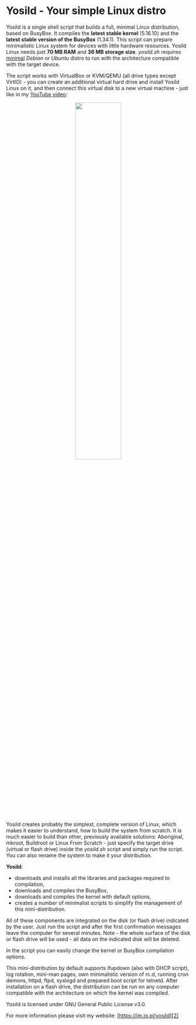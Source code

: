 # Yosild - Your simple Linux distro

Yosild is a single shell script that builds a full, minimal Linux distribution,
based on BusyBox. It compiles the **latest stable kernel** (5.16.10) and the
**latest stable version of the BusyBox** (1.34.1). This script can prepare
minimalistic Linux system for devices with little hardware resources. Yosild Linux
needs just **70 MB RAM** and **36 MB storage size**. *yosild.sh* requires
[minimal][1] *Debian* or *Ubuntu* distro to run with the architecture compatible
with the target device.

The script works with VirtualBox or KVM/QEMU (all drive types except VirtIO) - you
can create an additional virtual hard drive and install Yosild Linux on it, and
then connect this virtual disk to a new virtual machine - just like in my
[YouTube video][3]:
<p align="center"><a href="https://www.youtube.com/watch?v=BPXxPZBBeJ0" target="_blank"><img src="https://jm.iq.pl/yosild/yosild_mov2.jpg" width="50%"></a></p>

Yosild creates probably the simplest, complete version of Linux, which makes it
easier to understand, how to build the system from scratch. It is much easier to
build than other, previously available solutions: Aboriginal, mkroot, Buildroot or
Linux From Scratch - just specify the target drive (virtual or flash drive) inside
the *yosild.sh* script and simply run the script. You can also rename the system
to make it your distribution.


**Yosild**:

* downloads and installs all the libraries and packages required to compilation,
* downloads and compiles the BusyBox,
* downloads and compiles the kernel with default options,
* creates a number of minimalist scripts to simplify the management of this mini-distribution.

All of these components are integrated on the disk (or flash drive) indicated by
the user. Just run the script and after the first confirmation messages leave
the computer for several minutes. Note - the whole surface of the disk or flash
drive will be used - all data on the indicated disk will be deleted.

In the script you can easily change the kernel or BusyBox compilation options.

This mini-distribution by default supports ifupdown (also with DHCP script), log
rotation, mini-man pages, own minimalistic version of rc.d, running cron demons,
httpd, ftpd, syslogd and prepared boot script for telnetd. After installation on
a flash drive, the distribution can be run on any computer compatible with the
architecture on which the kernel was compiled.

Yosild is licensed under GNU General Public License v3.0.

For more information please visit my website: [https://jm.iq.pl/yosild][2]

[1]: https://www.debian.org/CD/netinst/
[2]: https://jm.iq.pl/yosild
[3]: https://www.youtube.com/watch?v=BPXxPZBBeJ0
